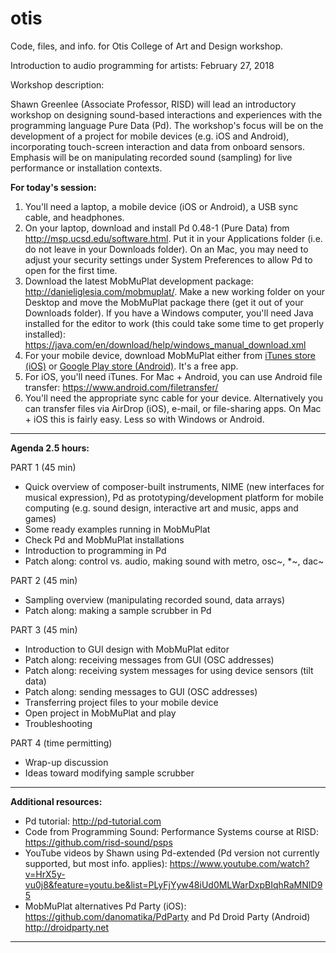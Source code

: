 # otis
Code, files, and info. for Otis College of Art and Design workshop.

Introduction to audio programming for artists: February 27, 2018

Workshop description:

Shawn Greenlee (Associate Professor, RISD) will lead an introductory workshop on designing sound-based interactions and experiences with the programming language Pure Data (Pd). The workshop's focus will be on the development of a project for mobile devices (e.g. iOS and Android), incorporating touch-screen interaction and data from onboard sensors. Emphasis will be on manipulating recorded sound (sampling) for live performance or installation contexts.

**For today's session:**

1. You'll need a laptop, a mobile device (iOS or Android), a USB sync cable, and headphones.
2. On your laptop, download and install Pd 0.48-1 (Pure Data) from <a href="http://msp.ucsd.edu/software.html" target="_blank">http://msp.ucsd.edu/software.html</a>.  Put it in your Applications folder (i.e. do not leave in your Downloads folder). On an Mac, you may need to adjust your security settings under System Preferences to allow Pd to open for the first time.  
3. Download the latest MobMuPlat development package: <a href="http://danieliglesia.com/mobmuplat/" target="_blank">http://danieliglesia.com/mobmuplat/</a>. Make a new working folder on your Desktop and move the MobMuPlat package there (get it out of your Downloads folder).  If you have a Windows computer, you'll need Java installed for the editor to work (this could take some time to get properly installed): https://java.com/en/download/help/windows_manual_download.xml
4. For your mobile device, download MobMuPlat either from <a href="https://itunes.apple.com/us/app/mobmuplat/id597679399?mt=8" target="_blank">iTunes store (iOS)</a> or <a href="https://play.google.com/store/apps/details?id=com.iglesiaintermedia.mobmuplat" target="_blank">Google Play store (Android)</a>.  It's a free app.
5. For iOS, you'll need iTunes.  For Mac + Android, you can use Android file transfer:  <a href="https://www.android.com/filetransfer/" target="_blank">https://www.android.com/filetransfer/</a>  
6. You'll need the appropriate sync cable for your device.  Alternatively you can transfer files via AirDrop (iOS), e-mail, or file-sharing apps. On Mac + iOS this is fairly easy. Less so with Windows or Android.

---

**Agenda 2.5 hours:**

PART 1 (45 min)
* Quick overview of composer-built instruments, NIME (new interfaces for musical expression), Pd as prototyping/development platform for mobile computing (e.g. sound design, interactive art and music, apps and games)
* Some ready examples running in MobMuPlat
* Check Pd and MobMuPlat installations
* Introduction to programming in Pd
* Patch along: control vs. audio, making sound with metro, osc~, *~, dac~

PART 2 (45 min)
* Sampling overview (manipulating recorded sound, data arrays)
* Patch along: making a sample scrubber in Pd

PART 3 (45 min)
* Introduction to GUI design with MobMuPlat editor
* Patch along: receiving messages from GUI (OSC addresses)
* Patch along: receiving system messages for using device sensors (tilt data)
* Patch along: sending messages to GUI (OSC addresses)
* Transferring project files to your mobile device
* Open project in MobMuPlat and play
* Troubleshooting

PART 4 (time permitting)
* Wrap-up discussion
* Ideas toward modifying sample scrubber

---

**Additional resources:**

* Pd tutorial: http://pd-tutorial.com
* Code from Programming Sound: Performance Systems course at RISD:  <a href="https://github.com/risd-sound/psps" target="_blank">https://github.com/risd-sound/psps</a>  
* YouTube videos by Shawn using Pd-extended (Pd version not currently supported, but most info. applies): https://www.youtube.com/watch?v=HrX5y-vu0j8&feature=youtu.be&list=PLyFjYyw48iUd0MLWarDxpBIqhRaMNID95
* MobMuPlat alternatives Pd Party (iOS): https://github.com/danomatika/PdParty and Pd Droid Party (Android) http://droidparty.net

---
